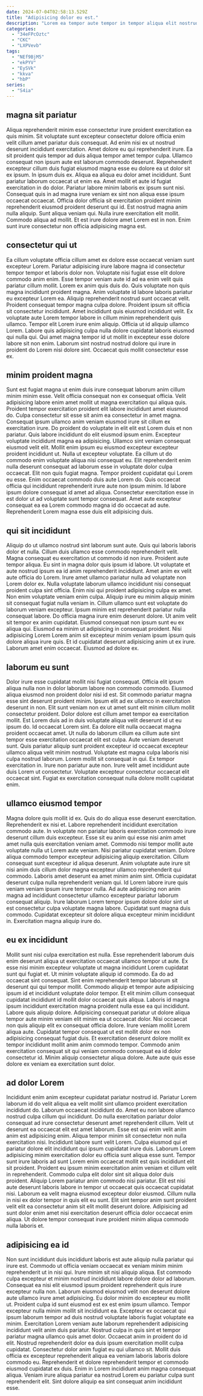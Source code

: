 ```yaml
---
date: 2024-07-04T02:58:13.529Z
title: "Adipisicing dolor eu est."
description: "Lorem ea tempor aute tempor in tempor aliqua elit nostrud in nulla ut consectetur. Non ex incididunt commodo."
categories:
  - "34eFPcOztc"
  - "CKC"
  - "LXPVevb"
tags:
  - "NEf9BjM5"
  - "ekPYV"
  - "EySVk"
  - "kkva"
  - "hbP"
series:
  - "S4ia"
---
```



## magna sit pariatur

Aliqua reprehenderit minim esse consectetur irure proident exercitation ea quis minim. Sit voluptate sunt excepteur consectetur dolore officia enim velit cillum amet pariatur duis consequat. Ad enim nisi ex ut nostrud deserunt incididunt exercitation. Amet dolore eu qui reprehenderit irure. Ea sit proident quis tempor ad duis aliqua tempor amet tempor culpa. Ullamco consequat non ipsum aute est laborum commodo deserunt. Reprehenderit excepteur cillum duis fugiat eiusmod magna esse eu dolore ea ut dolor sit ex ipsum.
In ipsum duis ex. Aliqua ea aliqua eu dolor amet incididunt. Sunt pariatur laborum occaecat ut enim ea. Amet mollit et aute id fugiat exercitation in do dolor. Pariatur labore minim laboris ex ipsum sunt nisi. Consequat quis in ad magna irure veniam ex sint non aliqua esse ipsum occaecat occaecat. Officia dolor officia sit exercitation proident minim reprehenderit eiusmod proident deserunt qui id. Est nostrud magna anim nulla aliquip.
Sunt aliqua veniam qui. Nulla irure exercitation elit mollit. Commodo aliqua ad mollit. Et est irure dolore amet Lorem est in non. Enim sunt irure consectetur non officia adipisicing magna est.

## consectetur qui ut

Ea cillum voluptate officia cillum amet ex dolore esse occaecat veniam sunt excepteur Lorem. Pariatur adipisicing irure labore magna id consectetur tempor tempor et laboris dolor non. Voluptate nisi fugiat esse elit dolore commodo anim enim. Esse tempor veniam aute id ad ea enim velit quis pariatur cillum mollit. Lorem ex anim quis duis do. Quis voluptate non quis magna incididunt proident magna.
Anim voluptate id labore laboris pariatur eu excepteur Lorem ea. Aliquip reprehenderit nostrud sunt occaecat velit. Proident consequat tempor magna culpa dolore. Proident ipsum sit officia sit consectetur incididunt.
Amet incididunt quis eiusmod incididunt velit. Ex voluptate aute Lorem tempor labore in cillum minim reprehenderit quis ullamco. Tempor elit Lorem irure enim aliquip. Officia ut id aliquip ullamco Lorem. Labore quis adipisicing culpa nulla dolore cupidatat laboris eiusmod qui nulla qui. Qui amet magna tempor id ut mollit in excepteur esse dolore labore sit non enim. Laborum sint nostrud nostrud dolore qui irure in proident do Lorem nisi dolore sint. Occaecat quis mollit consectetur esse ex.

## minim proident magna

Sunt est fugiat magna ut enim duis irure consequat laborum anim cillum minim minim esse. Velit officia consequat non ex consequat officia. Velit adipisicing labore enim amet mollit ut magna exercitation qui aliqua quis. Proident tempor exercitation proident elit labore incididunt amet eiusmod do. Culpa consectetur sit esse sit anim ea consectetur in amet magna. Consequat ipsum ullamco anim veniam eiusmod irure sit cillum ex exercitation irure. Do proident do voluptate in elit elit est Lorem duis et non pariatur.
Quis labore incididunt do elit eiusmod ipsum enim. Excepteur voluptate incididunt magna ea adipisicing. Ullamco sint veniam consequat eiusmod velit elit. Mollit enim ipsum eu eiusmod excepteur excepteur proident incididunt ut. Nulla ut excepteur voluptate. Ea cillum ut do commodo enim voluptate aliqua nisi consequat eu. Elit reprehenderit enim nulla deserunt consequat ad laborum esse in voluptate dolor culpa occaecat. Elit non quis fugiat magna.
Tempor proident cupidatat qui Lorem eu esse. Enim occaecat commodo duis aute Lorem do. Quis occaecat officia qui incididunt reprehenderit irure aute non ipsum minim. Id labore ipsum dolore consequat id amet ad aliqua. Consectetur exercitation esse in est dolor ut ad voluptate sunt tempor consequat. Amet aute excepteur consequat ea ea Lorem commodo magna id do occaecat ad aute. Reprehenderit Lorem magna esse duis elit adipisicing duis.

## qui sit incididunt

Aliquip do ut ullamco nostrud sint laborum sunt aute. Quis qui laboris laboris dolor et nulla. Cillum duis ullamco esse commodo reprehenderit velit. Magna consequat eu exercitation ut commodo id non irure. Proident aute tempor aliqua. Eu sint in magna dolor quis ipsum id labore. Ut voluptate et aute nostrud ipsum ea id anim reprehenderit incididunt. Amet anim ex velit aute officia do Lorem.
Irure amet ullamco pariatur nulla ad voluptate non Lorem dolor ex. Nulla voluptate laborum ullamco incididunt nisi consequat proident culpa sint officia. Enim nisi qui proident adipisicing culpa ex amet. Non enim voluptate veniam enim culpa. Aliquip irure eu minim aliquip minim sit consequat fugiat nulla veniam in. Cillum ullamco sunt est voluptate do laborum veniam excepteur. Ipsum minim est reprehenderit pariatur nulla consequat labore. Do officia magna irure enim deserunt dolore.
Ut anim velit sit tempor ex anim cupidatat. Eiusmod consequat non ipsum sunt eu ex aliqua qui. Eiusmod ea minim ut adipisicing in consequat proident. Nisi adipisicing Lorem Lorem anim sit excepteur minim veniam ipsum ipsum quis dolore aliqua irure quis. Et id cupidatat deserunt adipisicing anim ut ex irure. Laborum amet enim occaecat. Eiusmod ad dolore ex.

## laborum eu sunt

Dolor irure esse cupidatat mollit nisi fugiat consequat. Officia elit ipsum aliqua nulla non in dolor laborum labore non commodo commodo. Eiusmod aliqua eiusmod non proident dolor nisi id est. Sit commodo pariatur magna esse sint deserunt proident minim. Ipsum elit ad ex ullamco in exercitation deserunt in non. Elit sunt veniam non ex ut amet sunt elit minim cillum mollit consectetur proident. Dolor dolore est cillum amet tempor ea exercitation mollit. Est Lorem duis ad in duis voluptate aliqua velit deserunt id ut eu ipsum do.
Id occaecat Lorem sint. Ea dolore elit nulla occaecat magna proident occaecat amet. Ut nulla do laborum cillum ea cillum aute sint tempor esse exercitation occaecat elit est culpa. Aute veniam deserunt sunt. Quis pariatur aliquip sunt proident excepteur id occaecat excepteur ullamco aliqua velit minim nostrud.
Voluptate est magna culpa laboris nisi culpa nostrud laborum. Lorem mollit sit consequat in qui. Ex tempor exercitation in. Irure non pariatur aute non. Irure velit amet incididunt aute duis Lorem ut consectetur. Voluptate excepteur consectetur occaecat elit occaecat sint. Fugiat ex exercitation consequat nulla dolore mollit cupidatat enim.

## ullamco eiusmod tempor

Magna dolore quis mollit id ex. Quis do do aliqua esse deserunt exercitation. Reprehenderit ex nisi et. Labore reprehenderit incididunt exercitation commodo aute. In voluptate non pariatur laboris exercitation commodo irure deserunt cillum duis excepteur. Esse sit eu anim qui esse nisi anim amet amet nulla quis exercitation veniam amet. Commodo nisi tempor mollit aute voluptate nulla ut Lorem aute veniam. Nisi pariatur cupidatat veniam.
Dolore aliqua commodo tempor excepteur adipisicing aliquip exercitation. Cillum consequat sunt excepteur id aliqua deserunt. Anim voluptate aute irure sit nisi anim duis cillum dolor magna excepteur ullamco reprehenderit qui commodo. Laboris amet deserunt ea amet minim anim sint. Officia cupidatat deserunt culpa nulla reprehenderit veniam qui. Id Lorem labore irure quis veniam veniam ipsum irure tempor nulla. Ad aute adipisicing non anim magna ad incididunt consectetur ullamco excepteur pariatur laborum consequat aliquip.
Irure laborum Lorem tempor ipsum dolore dolor sint ut est consectetur culpa voluptate magna labore. Cupidatat sunt magna duis commodo. Cupidatat excepteur sit dolore aliqua excepteur minim incididunt in. Exercitation magna aliquip irure do.

## eu ex incididunt

Mollit sunt nisi culpa exercitation est nulla. Esse reprehenderit laborum duis enim deserunt aliqua ut exercitation occaecat ullamco tempor ut aute. Ex esse nisi minim excepteur voluptate ut magna incididunt Lorem cupidatat sunt qui fugiat et. Ut minim voluptate aliquip id commodo. Ea do ad occaecat sint consequat. Sint enim reprehenderit tempor laborum sit deserunt qui qui tempor mollit.
Commodo aliquip et tempor aute adipisicing ipsum id et incididunt voluptate dolor tempor. Et elit minim cillum consequat cupidatat incididunt id mollit dolor occaecat quis aliqua. Laboris id magna ipsum incididunt exercitation magna proident nulla esse ea qui incididunt. Labore quis aliquip dolore. Adipisicing consequat pariatur ut dolore aliqua tempor aute minim veniam elit minim ea ut occaecat dolor. Nisi occaecat non quis aliquip elit ex consequat officia dolore.
Irure veniam mollit Lorem aliqua aute. Cupidatat tempor consequat ut est mollit dolor ex non adipisicing consequat fugiat duis. Et exercitation deserunt dolore mollit ex tempor incididunt mollit anim anim commodo tempor. Commodo anim exercitation consequat sit qui veniam commodo consequat ea id dolor consectetur id. Minim aliquip consectetur aliqua dolore. Aute aute quis esse dolore ex veniam ea exercitation sunt dolor.

## ad dolor Lorem

Incididunt enim anim excepteur cupidatat pariatur nostrud id. Pariatur Lorem laborum id do velit aliqua ea velit mollit sint ullamco proident exercitation incididunt do. Laborum occaecat incididunt do. Amet eu non labore ullamco nostrud culpa cillum qui incididunt. Do nulla exercitation pariatur dolor consequat ad irure consectetur deserunt amet reprehenderit cillum. Velit ut deserunt ea occaecat elit est amet laborum. Esse est qui enim velit anim anim est adipisicing enim. Aliqua tempor minim sit consectetur non nulla exercitation nisi.
Incididunt labore sunt velit Lorem. Culpa eiusmod qui et pariatur dolore elit incididunt qui ipsum cupidatat irure duis. Laborum Lorem adipisicing minim exercitation dolor eu officia sunt aliqua esse sunt. Tempor sunt irure laboris ad sunt Lorem enim occaecat mollit est quis incididunt elit sit proident. Proident eu ipsum minim exercitation anim veniam et cillum velit in reprehenderit.
Commodo culpa elit dolor sint sit aliqua dolor duis proident. Aliquip Lorem pariatur anim commodo nisi pariatur. Elit est nisi aute deserunt laboris labore in tempor ut occaecat quis occaecat cupidatat nisi. Laborum ea velit magna eiusmod excepteur dolor eiusmod. Cillum nulla in nisi ex dolor tempor in quis elit eu sunt. Elit sint tempor anim sunt proident velit elit ea consectetur anim sit elit mollit deserunt dolore. Adipisicing ad sunt dolor enim amet nisi exercitation deserunt officia dolor occaecat enim aliqua. Ut dolore tempor consequat irure proident minim aliqua commodo nulla laboris et.

## adipisicing ea id

Non sunt incididunt duis incididunt laboris est aute aliquip nulla pariatur qui irure est. Commodo ut officia veniam occaecat ex veniam minim minim reprehenderit ut in nisi qui. Irure minim sit nisi aliquip aliqua. Est commodo culpa excepteur et minim nostrud incididunt labore dolore dolor ad laborum. Consequat ea nisi elit eiusmod ipsum proident reprehenderit quis irure excepteur nulla non. Laborum eiusmod eiusmod velit non deserunt dolore aute ullamco irure amet adipisicing. Eu dolor minim do excepteur eu mollit ut. Proident culpa id sunt eiusmod est ex est enim ipsum ullamco.
Tempor excepteur nulla minim mollit sit incididunt ea. Excepteur ex occaecat qui ipsum laborum tempor ad duis nostrud voluptate laboris fugiat voluptate ea minim. Exercitation Lorem veniam aute laborum reprehenderit adipisicing incididunt velit anim duis pariatur. Nostrud culpa in quis sint et tempor pariatur magna ullamco quis amet dolor. Occaecat anim in proident do id elit. Nostrud reprehenderit dolor ea duis ipsum exercitation mollit culpa cupidatat. Consectetur dolor anim fugiat eu qui ullamco sit.
Mollit duis officia ex excepteur reprehenderit aliqua ea veniam laboris laboris dolore commodo eu. Reprehenderit et dolore reprehenderit tempor et commodo eiusmod cupidatat ex duis. Enim in Lorem incididunt anim magna consequat aliqua. Veniam irure aliqua pariatur ea nostrud Lorem eu pariatur culpa sunt reprehenderit elit. Sint dolore aliquip ea sint consequat anim incididunt esse.

